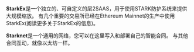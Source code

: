 **StarkEx**是一个独立的、可自定义的层2SAAS，用于使用STARK防护系统来提供大规模缩放。 有几个重要的交易所已经在Ethereum Mainnet的生产中使用StarkEx(阅读更多关于StarkEx的信息)。

**Starknet**是一个通用的网络，您可以在这里写入和部署自己的智能合同。 与其他合同互动，就像以太坊一样。